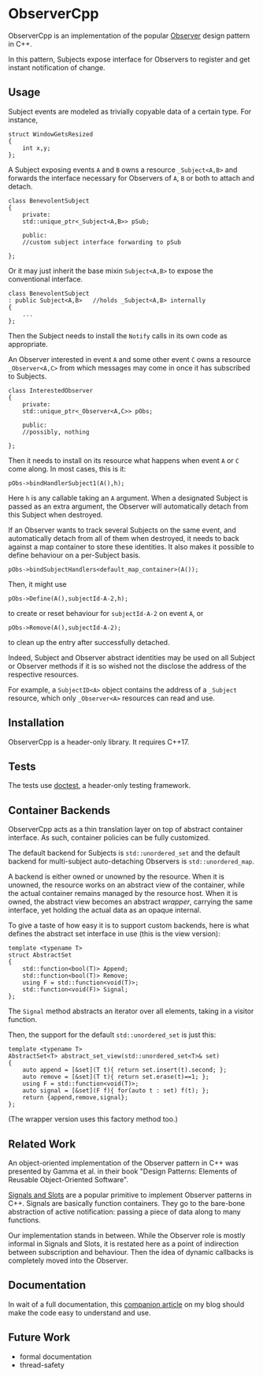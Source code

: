 # ObserverCpp

ObserverCpp is an implementation of the popular [Observer](https://en.wikipedia.org/wiki/Observer_pattern) design pattern in C++.

In this pattern, Subjects expose interface for Observers to register and get instant notification of change. 


## Usage

Subject events are modeled as trivially copyable data of a certain type. For instance,

    struct WindowGetsResized
    {
        int x,y;
    };

A Subject exposing events `A` and `B` owns a resource `_Subject<A,B>` and forwards the interface necessary for Observers of `A`, `B` or both to attach
and detach.

    class BenevolentSubject
    {
        private:
        std::unique_ptr<_Subject<A,B>> pSub;

        public:
        //custom subject interface forwarding to pSub

    };

Or it may just inherit the base mixin `Subject<A,B>` to expose the conventional interface.

    class BenevolentSubject
    : public Subject<A,B>   //holds _Subject<A,B> internally
    {
        ...
    };

Then the Subject needs to install the `Notify` calls in its own code as appropriate.

An Observer interested in event `A` and some other event `C` owns a resource `_Observer<A,C>` from which messages may come in once it has subscribed
to Subjects. 

    class InterestedObserver
    {
        private:
        std::unique_ptr<_Observer<A,C>> pObs;

        public:
        //possibly, nothing

    };

Then it needs to install on its resource what happens when event `A` or `C` come along.
In most cases, this is it:

    pObs->bindHandlerSubject1(A(),h);

Here `h` is any callable taking an `A` argument.
When a designated Subject is passed as an extra argument, the Observer will automatically detach from this Subject when destroyed.

If an Observer wants to track several Subjects on the same event, and automatically detach from all of them when destroyed, 
it needs to back against a map container to store these identities. It also makes it possible to define behaviour on a per-Subject basis.

    pObs->bindSubjectHandlers<default_map_container>(A());

Then, it might use

    pObs->Define(A(),subjectId-A-2,h);

to create or reset behaviour for `subjectId-A-2` on event `A`, or

    pObs->Remove(A(),subjectId-A-2);

to clean up the entry after successfully detached.

Indeed, Subject and Observer abstract identities may be used on all Subject or Observer methods if it is so wished not the disclose the address of
the respective resources.

For example, a `SubjectID<A>` object contains the address of a `_Subject` resource, which only `_Observer<A>` resources can read and use. 


## Installation

ObserverCpp is a header-only library. It requires C++17.


## Tests

The tests use [doctest](https://github.com/doctest/doctest), a header-only testing framework.


## Container Backends

ObserverCpp acts as a thin translation layer on top of abstract container interface. As such, container policies can be fully customized.

The default backend for Subjects is `std::unordered_set` and the default backend for multi-subject auto-detaching Observers is `std::unordered_map`.

A backend is either owned or unowned by the resource. When it is unowned, the resource works on an abstract view of the container, 
while the actual container remains managed by the resource host. When it is owned, the abstract view becomes an abstract *wrapper*, carrying the same
interface, yet holding the actual data as an opaque internal.

To give a taste of how easy it is to support custom backends, here is what defines the abstract set interface in use (this is the view version):

    template <typename T>
    struct AbstractSet
    {
        std::function<bool(T)> Append;
        std::function<bool(T)> Remove;
        using F = std::function<void(T)>;
        std::function<void(F)> Signal;
    };

The `Signal` method abstracts an iterator over all elements, taking in a visitor function.

Then, the support for the default `std::unordered_set` is just this:

    template <typename T>
    AbstractSet<T> abstract_set_view(std::unordered_set<T>& set)
    {
        auto append = [&set](T t){ return set.insert(t).second; };
        auto remove = [&set](T t){ return set.erase(t)==1; };
        using F = std::function<void(T)>;
        auto signal = [&set](F f){ for(auto t : set) f(t); };
        return {append,remove,signal};
    };

(The wrapper version uses this factory method too.)


## Related Work

An object-oriented implementation of the Observer pattern in C++ was presented by Gamma et al. in their book 
"Design Patterns: Elements of Reusable Object-Oriented Software".

[Signals and Slots](https://en.wikipedia.org/wiki/Signals_and_slots) are a popular primitive to implement Observer patterns in C++.
Signals are basically function containers. They go to the bare-bone abstraction of active notification: passing a piece of data along to many functions.

Our implementation stands in between. While the Observer role is mostly informal in Signals and Slots, it is restated here as a point of indirection
between subscription and behaviour. Then the idea of dynamic callbacks is completely moved into the Observer.


## Documentation

In wait of a full documentation, this [companion article]() on my blog should make the code easy to understand and use.


## Future Work

- formal documentation
- thread-safety
